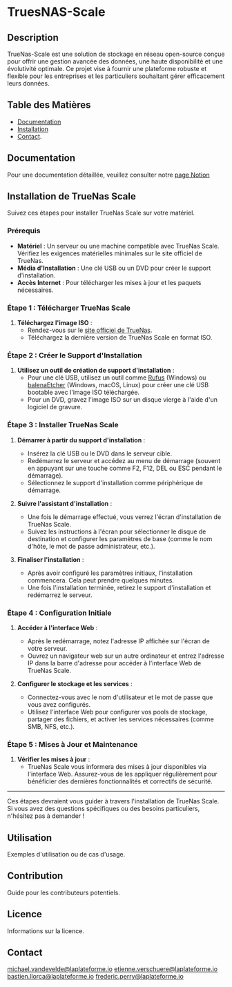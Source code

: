 # TruesNAS-Scale

## Description

TrueNas-Scale est une solution de stockage en réseau open-source conçue pour offrir une gestion avancée des données, une haute disponibilité et une évolutivité optimale. Ce projet vise à fournir une plateforme robuste et flexible pour les entreprises et les particuliers souhaitant gérer efficacement leurs données.

## Table des Matières

- [Documentation](#documentation)
- [Installation](#installation)
- [Contact](#contact).

## Documentation

Pour une documentation détaillée, veuillez consulter notre [page Notion](https://drive.google.com/file/d/1mSBjQIoPwNEK5Wa9mLooxutCwuhf7et8/view?usp=sharing.)

## Installation de TrueNas Scale

Suivez ces étapes pour installer TrueNas Scale sur votre matériel.

### Prérequis

- **Matériel** : Un serveur ou une machine compatible avec TrueNas Scale. Vérifiez les exigences matérielles minimales sur le site officiel de TrueNas.
- **Média d'Installation** : Une clé USB ou un DVD pour créer le support d'installation.
- **Accès Internet** : Pour télécharger les mises à jour et les paquets nécessaires.

### Étape 1 : Télécharger TrueNas Scale

1. **Téléchargez l'image ISO** :
   - Rendez-vous sur le [site officiel de TrueNas](https://www.truenas.com/truenas-scale/).
   - Téléchargez la dernière version de TrueNas Scale en format ISO.

### Étape 2 : Créer le Support d'Installation

1. **Utilisez un outil de création de support d'installation** :
   - Pour une clé USB, utilisez un outil comme [Rufus](https://rufus.ie/) (Windows) ou [balenaEtcher](https://www.balena.io/etcher/) (Windows, macOS, Linux) pour créer une clé USB bootable avec l'image ISO téléchargée.
   - Pour un DVD, gravez l'image ISO sur un disque vierge à l'aide d'un logiciel de gravure.

### Étape 3 : Installer TrueNas Scale

1. **Démarrer à partir du support d'installation** :
   - Insérez la clé USB ou le DVD dans le serveur cible.
   - Redémarrez le serveur et accédez au menu de démarrage (souvent en appuyant sur une touche comme F2, F12, DEL ou ESC pendant le démarrage).
   - Sélectionnez le support d'installation comme périphérique de démarrage.

2. **Suivre l'assistant d'installation** :
   - Une fois le démarrage effectué, vous verrez l'écran d'installation de TrueNas Scale.
   - Suivez les instructions à l'écran pour sélectionner le disque de destination et configurer les paramètres de base (comme le nom d'hôte, le mot de passe administrateur, etc.).

3. **Finaliser l'installation** :
   - Après avoir configuré les paramètres initiaux, l'installation commencera. Cela peut prendre quelques minutes.
   - Une fois l'installation terminée, retirez le support d'installation et redémarrez le serveur.

### Étape 4 : Configuration Initiale

1. **Accéder à l'interface Web** :
   - Après le redémarrage, notez l'adresse IP affichée sur l'écran de votre serveur.
   - Ouvrez un navigateur web sur un autre ordinateur et entrez l'adresse IP dans la barre d'adresse pour accéder à l'interface Web de TrueNas Scale.

2. **Configurer le stockage et les services** :
   - Connectez-vous avec le nom d'utilisateur et le mot de passe que vous avez configurés.
   - Utilisez l'interface Web pour configurer vos pools de stockage, partager des fichiers, et activer les services nécessaires (comme SMB, NFS, etc.).

### Étape 5 : Mises à Jour et Maintenance

1. **Vérifier les mises à jour** :
   - TrueNas Scale vous informera des mises à jour disponibles via l'interface Web. Assurez-vous de les appliquer régulièrement pour bénéficier des dernières fonctionnalités et correctifs de sécurité.

---

Ces étapes devraient vous guider à travers l'installation de TrueNas Scale. Si vous avez des questions spécifiques ou des besoins particuliers, n'hésitez pas à demander !

## Utilisation

Exemples d'utilisation ou de cas d'usage.

## Contribution

Guide pour les contributeurs potentiels.

## Licence

Informations sur la licence.

## Contact

michael.vandevelde@laplateforme.io
etienne.verschuere@laplateforme.io
bastien.llorca@laplateforme.io
frederic.perry@laplateforme.io
